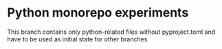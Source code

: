 # Python monorepo experiments

This branch contains only python-related files without pyproject.toml and have to be used as initial state for other branches
